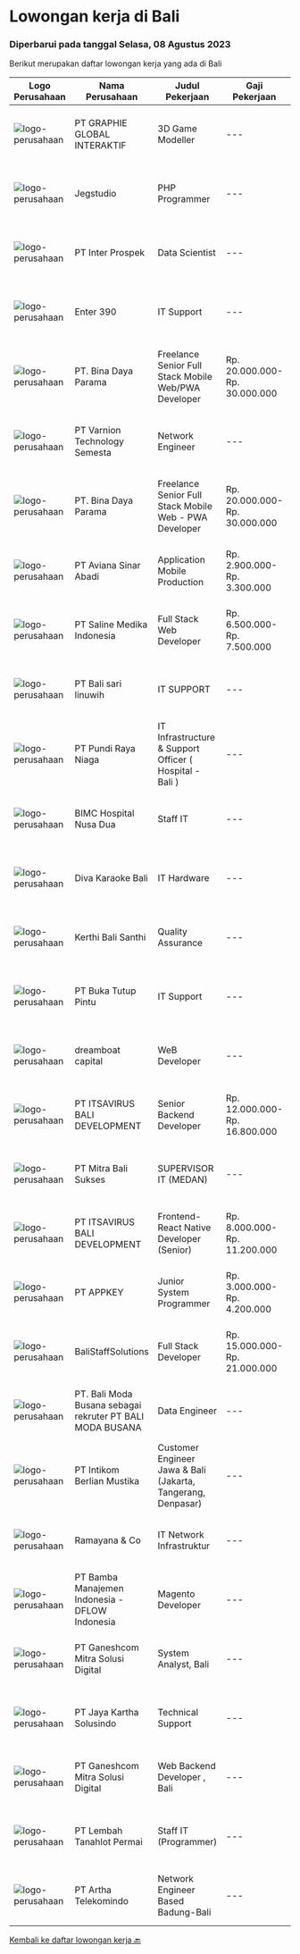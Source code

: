 
  # Lowongan kerja di Bali

  ### Diperbarui pada tanggal Selasa, 08 Agustus 2023

  Berikut merupakan daftar lowongan kerja yang ada di Bali

  |Logo Perusahaan | Nama Perusahaan | Judul Pekerjaan | Gaji Pekerjaan | Lokasi | Deskripsi | Tanggal diunggah | Pranala |
  | -------------- | --------------- | --------------- | --------- | --------- | -------------- | ------- | ----------- |
  |![logo-perusahaan](https://image-service-cdn.seek.com.au/f9a751ea24d68e4658d0eb7882e2db58a9b95cb0/ee4dce1061f3f616224767ad58cb2fc751b8d2dc)|PT GRAPHIE GLOBAL INTERAKTIF|3D Game Modeller|---|Bali|Job Responsibilities: Creating 3D Model character for game Smoothing a 3D file Editing 3D File UV Unwrap texturing Humanoid Rigging Required Software...|Senin, 07 Agustus 2023|https://www.jobstreet.co.id/id/job/3d-game-modeller-4429943?token=0~95d47b93-8886-43aa-8db8-86c305234536&sectionRank=1&jobId=jobstreet-id-job-4429943|
|![logo-perusahaan](https://image-service-cdn.seek.com.au/986bf57ca2092054095de6767f1d035b7488b992/ee4dce1061f3f616224767ad58cb2fc751b8d2dc)|Jegstudio|PHP Programmer|---|Denpasar|We are looking for several Talented PHP Programmer more specifically WordPress Programmer to be based in Bali For this exciting role you will need to...|Senin, 07 Agustus 2023|https://www.jobstreet.co.id/id/job/php-programmer-4429680?token=0~95d47b93-8886-43aa-8db8-86c305234536&sectionRank=2&jobId=jobstreet-id-job-4429680|
|![logo-perusahaan](https://image-service-cdn.seek.com.au/286c30f9c5afa603cf74945104091b0e4dbae734/ee4dce1061f3f616224767ad58cb2fc751b8d2dc)|PT Inter Prospek|Data Scientist|---|Badung|Kesato is seeking a Data Scientist to join our innovative team. We are a leading Digital marketing company focused on leveraging data to drive...|Senin, 07 Agustus 2023|https://www.jobstreet.co.id/id/job/data-scientist-4428980?token=0~95d47b93-8886-43aa-8db8-86c305234536&sectionRank=3&jobId=jobstreet-id-job-4428980|
|![logo-perusahaan](https://i.ibb.co/sqvTCh9/112815900-stock-vector-no-image-available-icon-flat-vector.webp)|Enter 390|IT Support|---|Bali|·       Analysing exiting computer system and making recommendation for upgrades and improvements.·       Developing and overseeing the installation...|Minggu, 06 Agustus 2023|https://www.jobstreet.co.id/id/job/it-support-1036610678?token=0~95d47b93-8886-43aa-8db8-86c305234536&sectionRank=4&jobId=jobstreet-id-job-1036610678|
|![logo-perusahaan](https://image-service-cdn.seek.com.au/1dca146e0eb79f1588c027da9e74e5d122c6e1e8/ee4dce1061f3f616224767ad58cb2fc751b8d2dc)|PT. Bina Daya Parama|Freelance Senior Full Stack Mobile Web/PWA Developer|Rp. 20.000.000-Rp. 30.000.000|Bali|This vacancy is for freelancers interested in an open ended project that can easily span decades.Only apply if you are qualified. A practical...|Jumat, 04 Agustus 2023|https://www.jobstreet.co.id/id/job/freelance-senior-full-stack-mobile-web-pwa-developer-4427281?token=0~95d47b93-8886-43aa-8db8-86c305234536&sectionRank=5&jobId=jobstreet-id-job-4427281|
|![logo-perusahaan](https://image-service-cdn.seek.com.au/375cecb905bde535223e037ad126fc87a8ab5d2d/ee4dce1061f3f616224767ad58cb2fc751b8d2dc)|PT Varnion Technology Semesta|Network Engineer|---|Kuta|Network EngineerJob Descriptions : Technical support client. Standby shifting. Installation networking hardware. Handling troubleshoot/problem solving...|Minggu, 06 Agustus 2023|https://www.jobstreet.co.id/id/job/network-engineer-1036610173?token=0~95d47b93-8886-43aa-8db8-86c305234536&sectionRank=6&jobId=jobstreet-id-job-1036610173|
|![logo-perusahaan](https://image-service-cdn.seek.com.au/1dca146e0eb79f1588c027da9e74e5d122c6e1e8/ee4dce1061f3f616224767ad58cb2fc751b8d2dc)|PT. Bina Daya Parama|Freelance Senior Full Stack Mobile Web - PWA Developer|Rp. 20.000.000-Rp. 30.000.000|Bali|This vacancy is for freelancers interested in an open ended project that can easily span decades.Only apply if you are qualified. A practical...|Jumat, 04 Agustus 2023|https://www.jobstreet.co.id/id/job/freelance-senior-full-stack-mobile-web-pwa-developer-4426712?token=0~95d47b93-8886-43aa-8db8-86c305234536&sectionRank=7&jobId=jobstreet-id-job-4426712|
|![logo-perusahaan](https://image-service-cdn.seek.com.au/0243ad14f60f27322e02b60463d133b6b8fb5d11/ee4dce1061f3f616224767ad58cb2fc751b8d2dc)|PT Aviana Sinar Abadi|Application Mobile Production|Rp. 2.900.000-Rp. 3.300.000|Bali|We are hiring Application Mobile ProductionResponsibility: Build/update Android and iOS applications. Able to manage Play store and App Store accounts...|Rabu, 02 Agustus 2023|https://www.jobstreet.co.id/id/job/application-mobile-production-4424785?token=0~95d47b93-8886-43aa-8db8-86c305234536&sectionRank=8&jobId=jobstreet-id-job-4424785|
|![logo-perusahaan](https://image-service-cdn.seek.com.au/73968e84cd397bb1f00a2a6de759b3f8912b8c7f/ee4dce1061f3f616224767ad58cb2fc751b8d2dc)|PT Saline Medika Indonesia|Full Stack Web Developer|Rp. 6.500.000-Rp. 7.500.000|Bali|Responsibilities Interpret client requirements strategically for long-term benefits Create web pages based on a provided design specification Create...|Senin, 31 Juli 2023|https://www.jobstreet.co.id/id/job/full-stack-web-developer-4420947?token=0~95d47b93-8886-43aa-8db8-86c305234536&sectionRank=9&jobId=jobstreet-id-job-4420947|
|![logo-perusahaan](https://i.ibb.co/sqvTCh9/112815900-stock-vector-no-image-available-icon-flat-vector.webp)|PT Bali sari linuwih|IT SUPPORT|---|Bali|-|Rabu, 02 Agustus 2023|https://www.jobstreet.co.id/id/job/it-support-1036580401?token=0~95d47b93-8886-43aa-8db8-86c305234536&sectionRank=10&jobId=jobstreet-id-job-1036580401|
|![logo-perusahaan](https://image-service-cdn.seek.com.au/80e1d31b27bb382718d7a297b5a621e4551102bd/ee4dce1061f3f616224767ad58cb2fc751b8d2dc)|PT Pundi Raya Niaga|IT Infrastructure & Support Officer ( Hospital - Bali )|---|Bali|Job Description: Establish network and server infrastructure (make sure all network access is work properly). Maintain network and server components....|Kamis, 27 Juli 2023|https://www.jobstreet.co.id/id/job/it-infrastructure-support-officer-hospital-bali-4418309?token=0~95d47b93-8886-43aa-8db8-86c305234536&sectionRank=11&jobId=jobstreet-id-job-4418309|
|![logo-perusahaan](https://i.ibb.co/sqvTCh9/112815900-stock-vector-no-image-available-icon-flat-vector.webp)|BIMC Hospital Nusa Dua|Staff IT|---|Bali|Deskripsi Pekerjaan: Melakukan instalasi aplikasi, mengatasi error yang terjadi, melakukan update software serta memantau dan memelihara sistem...|Rabu, 02 Agustus 2023|https://www.jobstreet.co.id/id/job/staff-it-1036580343?token=0~95d47b93-8886-43aa-8db8-86c305234536&sectionRank=12&jobId=jobstreet-id-job-1036580343|
|![logo-perusahaan](https://image-service-cdn.seek.com.au/875ca04ad9b5c29f0ceaa23629085dc9b87817ec/ee4dce1061f3f616224767ad58cb2fc751b8d2dc)|Diva Karaoke Bali|IT Hardware|---|Kuta|Kita bergerak dibidang Entertainmentmembutuhkan IT Hardware- bertanggungjawab - pengalaman min 1 tahun- ulet dan mau belajar- jujur- mengerti tentang...|Rabu, 02 Agustus 2023|https://www.jobstreet.co.id/id/job/it-hardware-1036580385?token=0~95d47b93-8886-43aa-8db8-86c305234536&sectionRank=13&jobId=jobstreet-id-job-1036580385|
|![logo-perusahaan](https://i.ibb.co/sqvTCh9/112815900-stock-vector-no-image-available-icon-flat-vector.webp)|Kerthi Bali Santhi|Quality Assurance|---|Denpasar|Kualifikasi: Gelar Sarjana dibidang Teknik Komputer, Ilmu Komputer, atau bidang terkait Pengalaman kerja minimal 2 tahun sebagai Quality Assurance...|Jumat, 04 Agustus 2023|https://www.jobstreet.co.id/id/job/quality-assurance-4426989?token=0~95d47b93-8886-43aa-8db8-86c305234536&sectionRank=14&jobId=jobstreet-id-job-4426989|
|![logo-perusahaan](https://i.ibb.co/sqvTCh9/112815900-stock-vector-no-image-available-icon-flat-vector.webp)|PT Buka Tutup Pintu|IT Support|---|Denpasar|Job Description :-Troubleshoot dan maintenance hardware dan software incl. security-Troubleshoot dan network installation (NAS,IP, LAN, VLAN,...|Rabu, 26 Juli 2023|https://www.jobstreet.co.id/id/job/it-support-4417329?token=0~95d47b93-8886-43aa-8db8-86c305234536&sectionRank=15&jobId=jobstreet-id-job-4417329|
|![logo-perusahaan](https://i.ibb.co/sqvTCh9/112815900-stock-vector-no-image-available-icon-flat-vector.webp)|dreamboat capital|WeB Developer|---|Seminyak|Usia Maksimal 30 Tahun Pendidikan minimal D3 Memiliki pengalaman minimal 1 tahun dibidang terkait menguasai HTML5, CSS, PHP, Javasript, Jquery, MySQL...|Rabu, 02 Agustus 2023|https://www.jobstreet.co.id/id/job/web-developer-1036581038?token=0~95d47b93-8886-43aa-8db8-86c305234536&sectionRank=16&jobId=jobstreet-id-job-1036581038|
|![logo-perusahaan](https://image-service-cdn.seek.com.au/83f6c0a379be672bd3733ebae34ee48ae48afc54/ee4dce1061f3f616224767ad58cb2fc751b8d2dc)|PT ITSAVIRUS BALI DEVELOPMENT|Senior Backend Developer|Rp. 12.000.000-Rp. 16.800.000|Badung|General DescriptionWe are searching for an exceptional candidate with a minimum of 4 years of relevant experience to join us as a Senior Backend...|Senin, 31 Juli 2023|https://www.jobstreet.co.id/id/job/senior-backend-developer-4421825?token=0~95d47b93-8886-43aa-8db8-86c305234536&sectionRank=17&jobId=jobstreet-id-job-4421825|
|![logo-perusahaan](https://i.ibb.co/sqvTCh9/112815900-stock-vector-no-image-available-icon-flat-vector.webp)|PT Mitra Bali Sukses|SUPERVISOR IT (MEDAN)|---|Bali|Deskripsi Pekerjaan 1. Memastikan Operasional IT perusahaan berjalan dengan baik2. Membantu IT Manager dalam memprovide data dan solusi3. Melakukan...|Minggu, 30 Juli 2023|https://www.jobstreet.co.id/id/job/supervisor-it-medan-1036547641?token=0~95d47b93-8886-43aa-8db8-86c305234536&sectionRank=18&jobId=jobstreet-id-job-1036547641|
|![logo-perusahaan](https://image-service-cdn.seek.com.au/54f28e3300fe2711cae0fa036939e6659a80604e/ee4dce1061f3f616224767ad58cb2fc751b8d2dc)|PT ITSAVIRUS BALI DEVELOPMENT|Frontend- React Native Developer (Senior)|Rp. 8.000.000-Rp. 11.200.000|Badung|General DescriptionWe are looking for an experienced React Native Developer to join our front-end development chapter. In this role, you will develop...|Senin, 31 Juli 2023|https://www.jobstreet.co.id/id/job/frontend-react-native-developer-senior-4421798?token=0~95d47b93-8886-43aa-8db8-86c305234536&sectionRank=19&jobId=jobstreet-id-job-4421798|
|![logo-perusahaan](https://image-service-cdn.seek.com.au/afad074b12a760e2a687b95035dbd9fe5938cb52/ee4dce1061f3f616224767ad58cb2fc751b8d2dc)|PT APPKEY|Junior System Programmer|Rp. 3.000.000-Rp. 4.200.000|Denpasar|Job DescriptionOur company is an IT company with the following job descriptions according to our needs in development Server-side development and...|Jumat, 28 Juli 2023|https://www.jobstreet.co.id/id/job/junior-system-programmer-4419897?token=0~95d47b93-8886-43aa-8db8-86c305234536&sectionRank=20&jobId=jobstreet-id-job-4419897|
|![logo-perusahaan](https://i.ibb.co/sqvTCh9/112815900-stock-vector-no-image-available-icon-flat-vector.webp)|BaliStaffSolutions|Full Stack Developer|Rp. 15.000.000-Rp. 21.000.000|Badung|Responsibilities: Knowledge Angular, Synq+, PHP and C++ Assist in developing improvements to website Integrate with courier APIs Maintain and develop...|Jumat, 28 Juli 2023|https://www.jobstreet.co.id/id/job/full-stack-developer-4419465?token=0~95d47b93-8886-43aa-8db8-86c305234536&sectionRank=21&jobId=jobstreet-id-job-4419465|
|![logo-perusahaan](https://i.ibb.co/sqvTCh9/112815900-stock-vector-no-image-available-icon-flat-vector.webp)|PT. Bali Moda Busana sebagai rekruter PT BALI MODA BUSANA|Data Engineer|---|Bali|Job descriptionCompany vision:The Company’s challenge is to develop and manufacture artistic products at an industrial scale for the fashion industry,...|Selasa, 01 Agustus 2023|https://www.jobstreet.co.id/id/job/data-engineer-1036570082?token=0~95d47b93-8886-43aa-8db8-86c305234536&sectionRank=22&jobId=jobstreet-id-job-1036570082|
|![logo-perusahaan](https://image-service-cdn.seek.com.au/ea5f264702bab5af336fb703e911912eeb350135/ee4dce1061f3f616224767ad58cb2fc751b8d2dc)|PT Intikom Berlian Mustika|Customer Engineer Jawa & Bali (Jakarta, Tangerang, Denpasar)|---|Denpasar|Preventive Maintenance, Inspection, Repair, Installation ATM and IT product such as printer, laptop, copier Machine in West Jakarta, Central Jakarta,...|Kamis, 27 Juli 2023|https://www.jobstreet.co.id/id/job/customer-engineer-jawa-bali-jakarta-tangerang-denpasar-4417914?token=0~95d47b93-8886-43aa-8db8-86c305234536&sectionRank=23&jobId=jobstreet-id-job-4417914|
|![logo-perusahaan](https://i.ibb.co/sqvTCh9/112815900-stock-vector-no-image-available-icon-flat-vector.webp)|Ramayana & Co|IT Network Infrastruktur|---|Kuta|Requirement :* Hardware &amp; software Install, setup, maintenance, troubleshoot* Router, Switch, Server, AP, NAS, Cabling, VPN, Fiber optic, system...|Kamis, 27 Juli 2023|https://www.jobstreet.co.id/id/job/it-network-infrastruktur-1036532502?token=0~95d47b93-8886-43aa-8db8-86c305234536&sectionRank=24&jobId=jobstreet-id-job-1036532502|
|![logo-perusahaan](https://image-service-cdn.seek.com.au/13ec6f84b5fc9ecbcf5b838a672c60bcf4788769/ee4dce1061f3f616224767ad58cb2fc751b8d2dc)|PT Bamba Manajemen Indonesia - DFLOW Indonesia|Magento Developer|---|Bali|Magento DeveloperJob DescriptionWe are seeking a highly skilled and experienced Magento developer with extending functionalities, defining...|Jumat, 28 Juli 2023|https://www.jobstreet.co.id/id/job/magento-developer-4419137?token=0~95d47b93-8886-43aa-8db8-86c305234536&sectionRank=25&jobId=jobstreet-id-job-4419137|
|![logo-perusahaan](https://image-service-cdn.seek.com.au/600b88a0fa2640b545d3b866ab27e08dd2b3cbe7/ee4dce1061f3f616224767ad58cb2fc751b8d2dc)|PT Ganeshcom Mitra Solusi Digital|System Analyst, Bali|---|Bali|OPEN POSITIONSystem Analyst Minimal Diploma dan Sarjana Komputer/IT atau setara  Memahami kebutuhan dan komunikatif dengan client dalam menggali...|Kamis, 27 Juli 2023|https://www.jobstreet.co.id/id/job/system-analyst-bali-1036532403?token=0~95d47b93-8886-43aa-8db8-86c305234536&sectionRank=26&jobId=jobstreet-id-job-1036532403|
|![logo-perusahaan](https://image-service-cdn.seek.com.au/295a790b1e507a7e7e1ece863a9cbc400be15412/ee4dce1061f3f616224767ad58cb2fc751b8d2dc)|PT Jaya Kartha Solusindo|Technical Support|---|Padang|Jobdesk: Instalasi jaringan Konfigurasi jaringan Pemeliharaan jaringan Troubleshooting Keamanan jaringan Pemulihan bencana untuk jaringan Upgrade...|Selasa, 25 Juli 2023|https://www.jobstreet.co.id/id/job/technical-support-1036510643?token=0~95d47b93-8886-43aa-8db8-86c305234536&sectionRank=27&jobId=jobstreet-id-job-1036510643|
|![logo-perusahaan](https://image-service-cdn.seek.com.au/600b88a0fa2640b545d3b866ab27e08dd2b3cbe7/ee4dce1061f3f616224767ad58cb2fc751b8d2dc)|PT Ganeshcom Mitra Solusi Digital|Web Backend Developer , Bali|---|Bali|OPEN POSITIONBackend Developer Minimal Diploma Dan Sarjana Komputer /IT atau setara Mengerti web application server dengan Linux  Memiliki Pengalaman...|Kamis, 27 Juli 2023|https://www.jobstreet.co.id/id/job/web-backend-developer-bali-1036532984?token=0~95d47b93-8886-43aa-8db8-86c305234536&sectionRank=28&jobId=jobstreet-id-job-1036532984|
|![logo-perusahaan](https://image-service-cdn.seek.com.au/f1ca3def49dee589b2b58a7ae9430d3487b859e2/ee4dce1061f3f616224767ad58cb2fc751b8d2dc)|PT Lembah Tanahlot Permai|Staff IT (Programmer)|---|Bali|Tugas Pokok  Jabatan                                                                      Menganalisa kebutuhan...|Selasa, 25 Juli 2023|https://www.jobstreet.co.id/id/job/staff-it-programmer-1036510524?token=0~95d47b93-8886-43aa-8db8-86c305234536&sectionRank=29&jobId=jobstreet-id-job-1036510524|
|![logo-perusahaan](https://image-service-cdn.seek.com.au/42331ff7086e2d8b042bccb97231fbe61b8dc8c7/ee4dce1061f3f616224767ad58cb2fc751b8d2dc)|PT Artha Telekomindo|Network Engineer Based Badung-Bali|---|Badung|Kualifikasi: Umur maksimal 27 tahun Pendidikan minimal SMK Jaringan / D3 Komputer / Teknik Informatika / sistem Informasi Menguasai dasar Komunikasi...|Senin, 17 Juli 2023|https://www.jobstreet.co.id/id/job/network-engineer-based-badung-bali-4406375?token=0~95d47b93-8886-43aa-8db8-86c305234536&sectionRank=30&jobId=jobstreet-id-job-4406375|


  [Kembali ke daftar lowongan kerja 🔙](../README.md#daftar-lowongan-kerja)
  